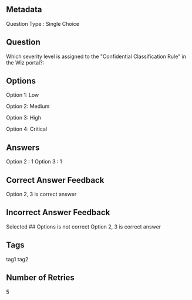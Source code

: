 ## Metadata
Question Type : Single Choice

## Question
Which severity level is assigned to the "Confidential Classification Rule" in the Wiz portal?:

## Options
Option 1: Low

Option 2: Medium

Option 3: High

Option 4: Critical

## Answers
Option 2 : 1
Option 3 : 1

## Correct Answer Feedback
Option 2, 3 is correct answer

## Incorrect Answer Feedback
Selected ## Options is not correct Option 2, 3 is correct answer

## Tags
tag1
tag2

## Number of Retries
5

